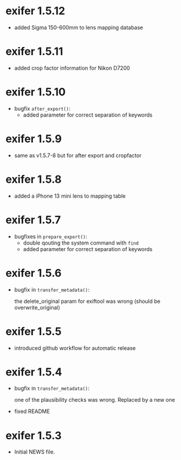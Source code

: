 # exifer 1.5.12

-   added Sigma 150-600mm to lens mapping database

# exifer 1.5.11

-   added crop factor information for Nikon D7200

# exifer 1.5.10

-   bugfix `after_export()`:
    -   added parameter for correct separation of keywords

# exifer 1.5.9

-   same as v1.5.7-8 but for after export and cropfactor

# exifer 1.5.8

-   added a iPhone 13 mini lens to mapping table

# exifer 1.5.7

-   bugfixes in `prepare_export()`:
    -   double qouting the system command with `find`
    -   added parameter for correct separation of keywords

# exifer 1.5.6

-   bugfix in `transfer_metadata()`:

    the delete_original param for exiftool was wrong (should be overwrite_original)

# exifer 1.5.5

-   introduced github workflow for automatic release

# exifer 1.5.4

-   bugfix in `transfer_metadata()`:

    one of the plausibility checks was wrong. Replaced by a new one

-   fixed README

# exifer 1.5.3

-   Initial NEWS file.
